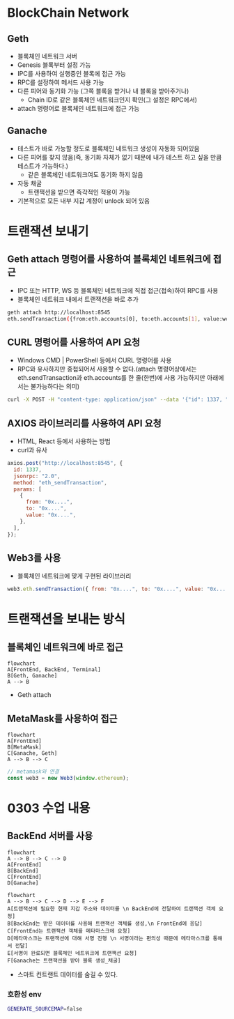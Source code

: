 # BlockChain Network

## Geth

- 블록체인 네트워크 서버
- Genesis 블록부터 설정 가능
- IPC를 사용하여 실행중인 블록에 접근 가능
- RPC를 설정하여 메서드 사용 가능
- 다른 피어와 동기화 가능 (그쪽 블록을 받거나 내 블록을 받아주거나)
  - Chain ID로 같은 블록체인 네트워크인지 확인(그 설정은 RPC에서)
- attach 명령어로 블록체인 네트워크에 접근 가능

## Ganache

- 테스트가 바로 가능할 정도로 블록체인 네트워크 생성이 자동화 되어있음
- 다른 피어를 찾지 않음(즉, 동기화 자체가 없기 때문에 내가 테스트 하고 싶을 만큼 테스트가 가능하다.)
  - 같은 블록체인 네트워크여도 동기화 하지 않음
- 자동 채굴
  - 트랜잭션을 받으면 즉각적인 적용이 가능
- 기본적으로 모든 내부 지갑 계정이 unlock 되어 있음

# 트랜잭션 보내기

## Geth attach 명령어를 사용하여 블록체인 네트워크에 접근

- IPC 또는 HTTP, WS 등 블록체인 네트워크에 직접 접근(접속)하여 RPC를 사용
- 블록체인 네트워크 내에서 트랜잭션을 바로 추가

```bash
geth attach http://localhost:8545
eth.sendTransaction({from:eth.accounts[0], to:eth.accounts[1], value:web3.toWei(1,'ether')})
```

## CURL 명령어를 사용하여 API 요청

- Windows CMD | PowerShell 등에서 CURL 명령어를 사용
- RPC와 유사하지만 중첩되어서 사용할 수 없다.(attach 명령어상에서는 eth.sendTransaction과 eth.accounts를 한 줄(한번)에 사용 가능하지만 아래에서는 불가능하다는 의미)

```bash
curl -X POST -H "content-type: application/json" --data '{"id": 1337, "jsonrpc":"2.0", "method": "eth_sendTransaction", "params":[{"from":"0x....", "to":"0x....", "value":"0x...."}]}' http://localhost:8545
```

## AXIOS 라이브러리를 사용하여 API 요청

- HTML, React 등에서 사용하는 방법
- curl과 유사

```js
axios.post("http://localhost:8545", {
  id: 1337,
  jsonrpc: "2.0",
  method: "eth_sendTransaction",
  params: [
    {
      from: "0x....",
      to: "0x....",
      value: "0x....",
    },
  ],
});
```

## Web3를 사용

- 블록체인 네트워크에 맞게 구현된 라이브러리

```js
web3.eth.sendTransaction({ from: "0x....", to: "0x....", value: "0x...." });
```

# 트랜잭션을 보내는 방식

## 블록체인 네트워크에 바로 접근

```mermaid
flowchart
A[FrontEnd, BackEnd, Terminal]
B[Geth, Ganache]
A --> B
```

- Geth attach

## MetaMask를 사용하여 접근

```mermaid
flowchart
A[FrontEnd]
B[MetaMask]
C[Ganache, Geth]
A --> B --> C
```

```js
// metamask와 연결
const web3 = new Web3(window.ethereum);
```

# 0303 수업 내용

## BackEnd 서버를 사용

```mermaid
flowchart
A --> B --> C --> D
A[FrontEnd]
B[BackEnd]
C[FrontEnd]
D[Ganache]
```

```mermaid
flowchart
A --> B --> C --> D --> E --> F
A[트랜잭션에 필요한 현재 지갑 주소와 데이터를 \n BackEnd에 전달하여 트랜잭션 객체 요청]
B[BackEnd는 받은 데이터를 사용해 트랜잭션 객체를 생성,\n FrontEnd에 응답]
C[FrontEnd는 트랜잭션 객체를 메타마스크에 요청]
D[메타마스크는 트랜잭션에 대해 서명 진행 \n 서명이라는 편의성 때문에 메타마스크를 통해서 전달]
E[서명이 완료되면 블록체인 네트워크에 트랜잭션 요청]
F[Ganache는 트랜잭션을 받아 블록 생성_채굴]
```

- 스마트 컨트랜트 데이터를 숨길 수 있다.

### 호환성 env

```sh
GENERATE_SOURCEMAP=false
```
